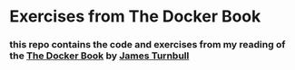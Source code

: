# Exercises from The Docker Book
### this repo contains the code and exercises from my reading of the [The Docker Book](https://www.dockerbook.com) by [James Turnbull](https://github.com/jamtur01)

